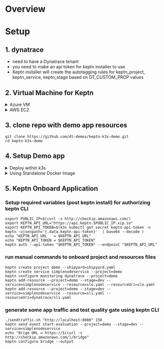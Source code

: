# Overview



# Setup

## 1. dynatrace

* need to have a Dynatrace tenant
* you need to make an api token for keptn installer to use
* Keptn installer will create the autotagging rules for keptn_project, keptn_service, keptn_stage based on DT_CUSTOM_PROP values

## 2. Virtual Machine for Keptn


<details>
  <summary>Azure VM</summary>

  ### Add an instance with these settings

  * Ubuntu Server 18.04 LTS
  * Standard D2s v3 (2 vcpus, 8 GiB memory)
  * public inbound ports 80, 443, 22, 8080  (You can add 8080 after VM is running)
  * install the Dynatrace OneAgent on the VM (get commands from within the Dynatrace web UI)

  ### Setup required variables for the keptn-on-k3s installer
  
  *Create Dynatrace API Reference:* https://keptn.sh/docs/0.7.x/monitoring/dynatrace/install/#1-create-a-secret-with-required-credentials
  
  ```
  export DT_TENANT=YOUR TENANT WITHOUT THE HTTPS:// PREFIX (e.g. aaaaaaa.live.dynatrace.com)
  export DT_API_TOKEN=YOUR API TOKEN
  export PUBLIC_IP=$(curl -s http://checkip.amazonaws.com/) && echo "My Public IP = $PUBLIC_IP"
  ```
  
  ### download and run keptn-on-k3s installer script
  
  ```
  curl -Lsf https://raw.githubusercontent.com/keptn-sandbox/keptn-on-k3s/0.7.0/install-keptn-on-k3s.sh | bash -s - --ip $PUBLIC_IP --with-dynatrace --with-jmeter
  ```

</details>

<details>
  <summary>AWS EC2</summary>
  
  ### Add an instance with these settings
  
  * Amazon Linux 2 AMI (HVM), SSD Volume Type
  * t2.xlarge
  * Pick - Auto-assign Public IP 
  * 16 GB storage
  * open port 80, 443, 22, 8080

  ### Setup keptn-on-k3s for No Certificate

  This will make the DNS use xip.ip, for example $PUBLIC_IP.xip.io
  
    ```
    export DT_TENANT=abc12345.live.dynatrace.com
    export DT_API_TOKEN=YOURTOKEN
    curl -Lsf https://raw.githubusercontent.com/keptn-sandbox/keptn-on-k3s/support-for-keptn-0-7/install-keptn-on-k3s.sh | bash -s - --provider aws --with-dynatrace --with-jmeter
    ```

  ### Setup keptn-on-k3s with Certificate

  Assumes you have a Route53 DNS pointing to the public IP. Example FQDN value: jahn-keptn.alliances.dynatracelabs.com

  ```
  export LE_STAGE=production
  export CERT_EMAIL=noreply@dynatrace.com 
  export DT_TENANT=YOUR TENANT WITHOUT THE HTTPS:// PREFIX (e.g. abc12345.live.dynatrace.com)
  export DT_API_TOKEN=YOURTOKEN
  curl -Lsf https://raw.githubusercontent.com/keptn-sandbox/keptn-on-k3s/support-for-keptn-0-7/install-keptn-on-k3s.sh | bash -s - --provider aws --with-dynatrace --with-jmeter --letsencrypt --fqdn YOUR-FQDN
  ```

</details>

## 3. clone repo with demo app resources

```
git clone https://github.com/dt-demos/keptn-k3s-demo.git
cd keptn-k3s-demo
```
  
## 4. Setup Demo app 

<details>
  <summary>Deploy within k3s</summary>

  ### alias for kubectl -- I am lazy or efficient you decide :)

  ```
  alias k='k3s kubectl'
  alias kk='k3s kubectl -n keptn'
  alias kd='k3s kubectl -n dev'
  alias kubectl='k3s kubectl'
  ```

  ### install demo app and verify status and in a browser

  ```
  k apply -f simplenodeapp.yaml
  kd get pods
  kd get svc
  echo "APP_URL = http://$(curl -s http://checkip.amazonaws.com/):8080"
  ```
  
</details>
 
<details>
  <summary>Using Standalone Docker Image </summary>
  
  ### install docker

  Run these commands within the ec2 instance

  ```
  sudo yum update -y
  sudo amazon-linux-extras install docker
  sudo yum install docker
  sudo service docker start
  sudo usermod -a -G docker ec2-user
  docker info
  ```
  *Reference:* https://docs.aws.amazon.com/AmazonECS/latest/developerguide/docker-basics.html

  ### Start Sample Application

  Run this command to run the sample node app on port 8080

  ```
  sudo docker run -d -p 8080:8080 -e DT_CUSTOM_PROP="keptn_project=demo keptn_service=simplenodeservice keptn_stage=dev" dtdemos/simplenodeservice:1 
  ```
  
  ### verify status and in a browser
  
  ```
  echo "APP_URL = http://$(curl -s http://checkip.amazonaws.com/):8080"
  ```

</details>


## 5. Keptn Onboard Application

### Setup required variables (post keptn install) for authorizing keptn CLI

```
export PUBLIC_IP=$(curl -s http://checkip.amazonaws.com/)
export KEPTN_API_URL="https://api.keptn.$PUBLIC_IP.xip.io"
export KEPTN_API_TOKEN=$(k3s kubectl get secret keptn-api-token -n keptn -ojsonpath='{.data.keptn-api-token}'  | base64 --decode )
echo "KEPTN_API_URL   = $KEPTN_API_URL"
echo "KEPTN_API_TOKEN = $KEPTN_API_TOKEN"
keptn auth --api-token "$KEPTN_API_TOKEN" --endpoint "$KEPTN_API_URL"
```

### run manual commands to onboard project and resources files

```
keptn create project demo --shipyard=shipyard.yaml
keptn create service simplenodeservice --project=demo
keptn configure monitoring dynatrace --project=demo
keptn add-resource --project=demo --stage=dev --service=simplenodeservice --resource=slo.yaml --resourceUri=slo.yaml
keptn add-resource --project=demo --stage=dev --service=simplenodeservice --resource=sli.yaml --resourceUri=dynatrace/sli.yaml
```

### generate some app traffic and test quality gate using keptn CLI

```
./sendtraffic.sh "http://localhost:8080" 150
keptn send event start-evaluation --project=demo --stage=dev --service=simplenodeservice
echo "Brige URL = https://$(curl -s http://checkip.amazonaws.com/)/bridge"
keptn configure bridge --output
```
